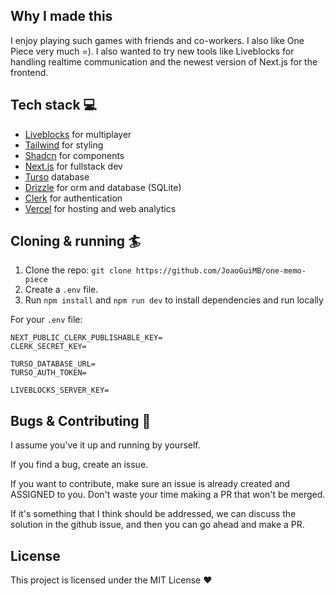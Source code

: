 ## Why I made this

I enjoy playing such games with friends and co-workers. I also like One Piece very much =). I also wanted to try new tools like Liveblocks for handling realtime communication and the newest version of Next.js for the frontend.

## Tech stack 💻

- [Liveblocks](https://liveblocks.io/) for multiplayer
- [Tailwind](https://tailwindcss.com/) for styling
- [Shadcn](https://ui.shadcn.com/) for components
- [Next.js](https://nextjs.org/) for fullstack dev
- [Turso](https://orm.drizzle.team/) database
- [Drizzle](https://orm.drizzle.team/) for orm and database (SQLite)
- [Clerk](https://clerk.com/) for authentication
- [Vercel](https://vercel.com/) for hosting and web analytics

## Cloning & running 🏄

1. Clone the repo: `git clone https://github.com/JoaoGuiMB/one-memo-piece`
2. Create a `.env` file.
3. Run `npm install` and `npm run dev` to install dependencies and run locally

For your `.env` file:

```
NEXT_PUBLIC_CLERK_PUBLISHABLE_KEY=
CLERK_SECRET_KEY=

TURSO_DATABASE_URL=
TURSO_AUTH_TOKEN=

LIVEBLOCKS_SERVER_KEY=
```

## Bugs & Contributing 🐛

I assume you've it up and running by yourself.

If you find a bug, create an issue.

If you want to contribute, make sure an issue is already created and ASSIGNED to you. Don't waste your time making a PR that won't be merged.

If it's something that I think should be addressed, we can discuss the solution in the github issue, and then you can go ahead and make a PR.

## License

This project is licensed under the MIT License ❤️
